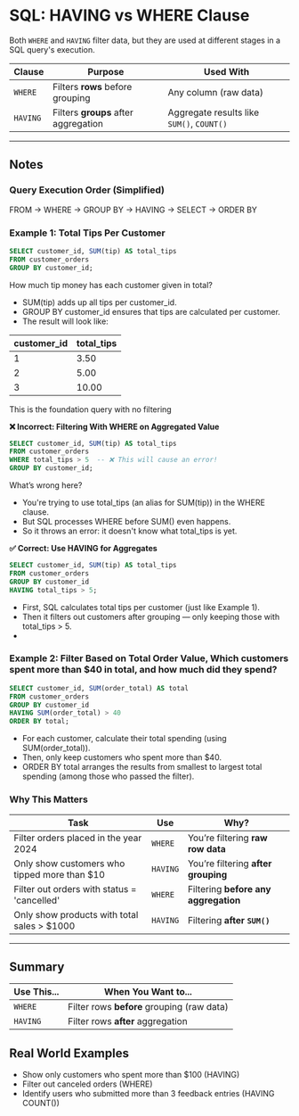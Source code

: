 # SQL: HAVING vs WHERE Clause

Both `WHERE` and `HAVING` filter data, but they are used at different stages in a SQL query's execution.

| Clause   | Purpose                              | Used With                                 |
| -------- | ------------------------------------ | ----------------------------------------- |
| `WHERE`  | Filters **rows** before grouping     | Any column (raw data)                     |
| `HAVING` | Filters **groups** after aggregation | Aggregate results like `SUM()`, `COUNT()` |

---

## Notes

### Query Execution Order (Simplified)
FROM → WHERE → GROUP BY → HAVING → SELECT → ORDER BY

### Example 1: Total Tips Per Customer
```sql
SELECT customer_id, SUM(tip) AS total_tips
FROM customer_orders
GROUP BY customer_id;
```
How much tip money has each customer given in total?
- SUM(tip) adds up all tips per customer_id.
- GROUP BY customer_id ensures that tips are calculated per customer.
- The result will look like:

| customer\_id | total\_tips |
| ------------ | ----------- |
| 1            | 3.50        |
| 2            | 5.00        |
| 3            | 10.00       |
This is the foundation query with no filtering

**❌ Incorrect: Filtering With WHERE on Aggregated Value**
```sql
SELECT customer_id, SUM(tip) AS total_tips
FROM customer_orders
WHERE total_tips > 5  -- ❌ This will cause an error!
GROUP BY customer_id;
```
What’s wrong here?
- You're trying to use total_tips (an alias for SUM(tip)) in the WHERE clause.
- But SQL processes WHERE before SUM() even happens.
- So it throws an error: it doesn't know what total_tips is yet.

**✅ Correct: Use HAVING for Aggregates**
```sql
SELECT customer_id, SUM(tip) AS total_tips
FROM customer_orders
GROUP BY customer_id
HAVING total_tips > 5;
```
- First, SQL calculates total tips per customer (just like Example 1).
- Then it filters out customers after grouping — only keeping those with total_tips > 5.
- 

### Example 2: Filter Based on Total Order Value, Which customers spent more than $40 in total, and how much did they spend?
```sql
SELECT customer_id, SUM(order_total) AS total
FROM customer_orders
GROUP BY customer_id
HAVING SUM(order_total) > 40
ORDER BY total;
```
- For each customer, calculate their total spending (using SUM(order_total)).
- Then, only keep customers who spent more than $40.
- ORDER BY total arranges the results from smallest to largest total spending (among those who passed the filter).

### Why This Matters
| Task                                          | Use      | Why?                                 |
| --------------------------------------------- | -------- | ------------------------------------ |
| Filter orders placed in the year 2024         | `WHERE`  | You’re filtering **raw row data**    |
| Only show customers who tipped more than \$10 | `HAVING` | You’re filtering **after grouping**  |
| Filter out orders with status = 'cancelled'   | `WHERE`  | Filtering **before any aggregation** |
| Only show products with total sales > \$1000  | `HAVING` | Filtering **after `SUM()`**          |

---

## Summary
| Use This... | When You Want to...                        |
| ----------- | ------------------------------------------ |
| `WHERE`     | Filter rows **before** grouping (raw data) |
| `HAVING`    | Filter rows **after** aggregation          |


## Real World Examples
- Show only customers who spent more than $100 (HAVING)
- Filter out canceled orders (WHERE)
- Identify users who submitted more than 3 feedback entries (HAVING COUNT())
